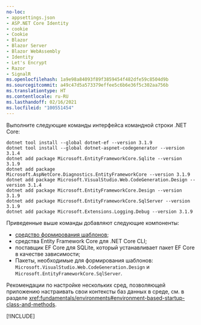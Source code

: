 ```yaml
---
no-loc:
- appsettings.json
- ASP.NET Core Identity
- cookie
- Cookie
- Blazor
- Blazor Server
- Blazor WebAssembly
- Identity
- Let's Encrypt
- Razor
- SignalR
ms.openlocfilehash: 1a9e98a84093f89f3859454f482dfe59c8504d9b
ms.sourcegitcommit: a49c47d5a573379effee5c6b6e36f5c302aa756b
ms.translationtype: HT
ms.contentlocale: ru-RU
ms.lasthandoff: 02/16/2021
ms.locfileid: "100551454"
---
```

Выполните следующие команды интерфейса командной строки .NET Core:

```dotnetcli
dotnet tool install --global dotnet-ef --version 3.1.9
dotnet tool install --global dotnet-aspnet-codegenerator --version 3.1.4
dotnet add package Microsoft.EntityFrameworkCore.Sqlite --version 3.1.9
dotnet add package Microsoft.AspNetCore.Diagnostics.EntityFrameworkCore --version 3.1.9
dotnet add package Microsoft.VisualStudio.Web.CodeGeneration.Design --version 3.1.4
dotnet add package Microsoft.EntityFrameworkCore.Design --version 3.1.9
dotnet add package Microsoft.EntityFrameworkCore.SqlServer --version 3.1.9
dotnet add package Microsoft.Extensions.Logging.Debug --version 3.1.9
```

Приведенные выше команды добавляют следующие компоненты:

* [средство формирования шаблонов](xref:fundamentals/tools/dotnet-aspnet-codegenerator);
* средства Entity Framework Core для .NET Core CLI;
* поставщик EF Core для SQLite, который устанавливает пакет EF Core в качестве зависимости;
* Пакеты, необходимые для формирования шаблонов: `Microsoft.VisualStudio.Web.CodeGeneration.Design` и `Microsoft.EntityFrameworkCore.SqlServer`.

Рекомендации по настройке нескольких сред, позволяющей приложению настраивать свои контексты баз данных в среде, см. в разделе <xref:fundamentals/environments#environment-based-startup-class-and-methods>.

[!INCLUDE[](~/includes/scaffoldTFM.md)]